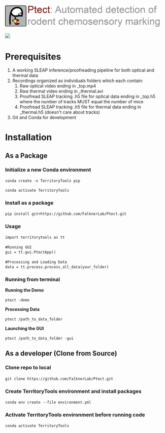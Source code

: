 ![](src/resources/assets/ptect_banner.png)

![](src/resources/assets/gui_demo.gif)

# Prerequisites
1. A working SLEAP inference/proofreading pipeline for both optical and thermal data
2. Recordings organized as individuals folders which each contain:
    1. Raw optical video ending in _top.mp4
   2. Raw thermal video ending in _thermal.avi
   3. Proofread SLEAP tracking .h5 file for optical data ending in _top.h5 where the number of tracks MUST equal the number of mice
   4. Proofread SLEAP tracking .h5 file for thermal data ending in _thermal.h5 (doesn't care about tracks)
5. Git and Conda for development

# Installation
## As a Package
### Initialize a new Conda environment
`conda create -n TerritoryTools pip`

`conda activate TerritoryTools`
### Install as a package
`pip install git+https://github.com/FalknerLab/Ptect.git`
### Usage
```
import territorytools as tt

#Running GUI
gui = tt.gui.PtectApp()

#Processing and Loading Data
data = tt.process.process_all_data(your_folder)
```
### Running from terminal
**Running the Demo**

`ptect -demo`

**Processing Data**

`ptect /path_to_data_folder`

**Launching the GUI**

`ptect /path_to_data_folder -gui`

## As a developer (Clone from Source)
### Clone repo to local
`git clone https://github.com/FalknerLab/Ptect.git`
### Create TerritoryTools environment and install packages
`conda env create --file environment.yml`
### Activate TerritoryTools environment before running code
`conda activate TerritoryTools`




